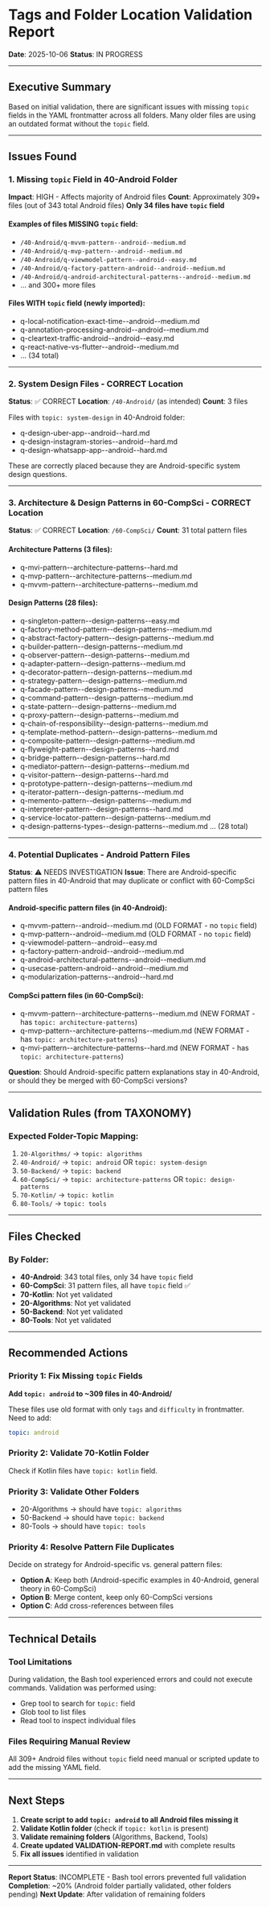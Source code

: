 # Tags and Folder Location Validation Report

**Date**: 2025-10-06
**Status**: IN PROGRESS

---

## Executive Summary

Based on initial validation, there are significant issues with missing `topic` fields in the YAML frontmatter across all folders. Many older files are using an outdated format without the `topic` field.

---

## Issues Found

### 1. Missing `topic` Field in 40-Android Folder

**Impact**: HIGH - Affects majority of Android files
**Count**: Approximately 309+ files (out of 343 total Android files)
**Only 34 files have `topic` field**

#### Examples of files MISSING `topic` field:
- `/40-Android/q-mvvm-pattern--android--medium.md`
- `/40-Android/q-mvp-pattern--android--medium.md`
- `/40-Android/q-viewmodel-pattern--android--easy.md`
- `/40-Android/q-factory-pattern-android--android--medium.md`
- `/40-Android/q-android-architectural-patterns--android--medium.md`
- ... and 300+ more files

#### Files WITH `topic` field (newly imported):
- q-local-notification-exact-time--android--medium.md
- q-annotation-processing-android--android--medium.md
- q-cleartext-traffic-android--android--easy.md
- q-react-native-vs-flutter--android--medium.md
- ... (34 total)

---

### 2. System Design Files - CORRECT Location

**Status**: ✅ CORRECT
**Location**: `/40-Android/` (as intended)
**Count**: 3 files

Files with `topic: system-design` in 40-Android folder:
- q-design-uber-app--android--hard.md
- q-design-instagram-stories--android--hard.md
- q-design-whatsapp-app--android--hard.md

These are correctly placed because they are Android-specific system design questions.

---

### 3. Architecture & Design Patterns in 60-CompSci - CORRECT Location

**Status**: ✅ CORRECT
**Location**: `/60-CompSci/`
**Count**: 31 total pattern files

#### Architecture Patterns (3 files):
- q-mvi-pattern--architecture-patterns--hard.md
- q-mvp-pattern--architecture-patterns--medium.md
- q-mvvm-pattern--architecture-patterns--medium.md

#### Design Patterns (28 files):
- q-singleton-pattern--design-patterns--easy.md
- q-factory-method-pattern--design-patterns--medium.md
- q-abstract-factory-pattern--design-patterns--medium.md
- q-builder-pattern--design-patterns--medium.md
- q-observer-pattern--design-patterns--medium.md
- q-adapter-pattern--design-patterns--medium.md
- q-decorator-pattern--design-patterns--medium.md
- q-strategy-pattern--design-patterns--medium.md
- q-facade-pattern--design-patterns--medium.md
- q-command-pattern--design-patterns--medium.md
- q-state-pattern--design-patterns--medium.md
- q-proxy-pattern--design-patterns--medium.md
- q-chain-of-responsibility--design-patterns--medium.md
- q-template-method-pattern--design-patterns--medium.md
- q-composite-pattern--design-patterns--medium.md
- q-flyweight-pattern--design-patterns--hard.md
- q-bridge-pattern--design-patterns--hard.md
- q-mediator-pattern--design-patterns--medium.md
- q-visitor-pattern--design-patterns--hard.md
- q-prototype-pattern--design-patterns--medium.md
- q-iterator-pattern--design-patterns--medium.md
- q-memento-pattern--design-patterns--medium.md
- q-interpreter-pattern--design-patterns--hard.md
- q-service-locator-pattern--design-patterns--medium.md
- q-design-patterns-types--design-patterns--medium.md
... (28 total)

---

### 4. Potential Duplicates - Android Pattern Files

**Status**: ⚠️ NEEDS INVESTIGATION
**Issue**: There are Android-specific pattern files in 40-Android that may duplicate or conflict with 60-CompSci pattern files

#### Android-specific pattern files (in 40-Android):
- q-mvvm-pattern--android--medium.md (OLD FORMAT - no `topic` field)
- q-mvp-pattern--android--medium.md (OLD FORMAT - no `topic` field)
- q-viewmodel-pattern--android--easy.md
- q-factory-pattern-android--android--medium.md
- q-android-architectural-patterns--android--medium.md
- q-usecase-pattern-android--android--medium.md
- q-modularization-patterns--android--hard.md

#### CompSci pattern files (in 60-CompSci):
- q-mvvm-pattern--architecture-patterns--medium.md (NEW FORMAT - has `topic: architecture-patterns`)
- q-mvp-pattern--architecture-patterns--medium.md (NEW FORMAT - has `topic: architecture-patterns`)
- q-mvi-pattern--architecture-patterns--hard.md (NEW FORMAT - has `topic: architecture-patterns`)

**Question**: Should Android-specific pattern explanations stay in 40-Android, or should they be merged with 60-CompSci versions?

---

## Validation Rules (from TAXONOMY)

### Expected Folder-Topic Mapping:
1. `20-Algorithms/` → `topic: algorithms`
2. `40-Android/` → `topic: android` OR `topic: system-design`
3. `50-Backend/` → `topic: backend`
4. `60-CompSci/` → `topic: architecture-patterns` OR `topic: design-patterns`
5. `70-Kotlin/` → `topic: kotlin`
6. `80-Tools/` → `topic: tools`

---

## Files Checked

### By Folder:
- **40-Android**: 343 total files, only 34 have `topic` field
- **60-CompSci**: 31 pattern files, all have `topic` field ✅
- **70-Kotlin**: Not yet validated
- **20-Algorithms**: Not yet validated
- **50-Backend**: Not yet validated
- **80-Tools**: Not yet validated

---

## Recommended Actions

### Priority 1: Fix Missing `topic` Fields

**Add `topic: android` to ~309 files in 40-Android/**

These files use old format with only `tags` and `difficulty` in frontmatter. Need to add:
```yaml
topic: android
```

### Priority 2: Validate 70-Kotlin Folder

Check if Kotlin files have `topic: kotlin` field.

### Priority 3: Validate Other Folders

- 20-Algorithms → should have `topic: algorithms`
- 50-Backend → should have `topic: backend`
- 80-Tools → should have `topic: tools`

### Priority 4: Resolve Pattern File Duplicates

Decide on strategy for Android-specific vs. general pattern files:
- **Option A**: Keep both (Android-specific examples in 40-Android, general theory in 60-CompSci)
- **Option B**: Merge content, keep only 60-CompSci versions
- **Option C**: Add cross-references between files

---

## Technical Details

### Tool Limitations

During validation, the Bash tool experienced errors and could not execute commands. Validation was performed using:
- Grep tool to search for `topic:` field
- Glob tool to list files
- Read tool to inspect individual files

### Files Requiring Manual Review

All 309+ Android files without `topic` field need manual or scripted update to add the missing YAML field.

---

## Next Steps

1. **Create script to add `topic: android` to all Android files missing it**
2. **Validate Kotlin folder** (check if `topic: kotlin` is present)
3. **Validate remaining folders** (Algorithms, Backend, Tools)
4. **Create updated VALIDATION-REPORT.md** with complete results
5. **Fix all issues** identified in validation

---

**Report Status**: INCOMPLETE - Bash tool errors prevented full validation
**Completion**: ~20% (Android folder partially validated, other folders pending)
**Next Update**: After validation of remaining folders
